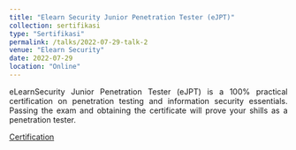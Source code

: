 ```yaml
---
title: "Elearn Security Junior Penetration Tester (eJPT)"
collection: sertifikasi
type: "Sertifikasi"
permalink: /talks/2022-07-29-talk-2
venue: "Elearn Security"
date: 2022-07-29
location: "Online"
---
```

<p style="text-align:justify">eLearnSecurity Junior Penetration Tester (eJPT) is a 100% practical certification on penetration testing and information security essentials. Passing the exam and obtaining the certificate will prove your shills as a penetration tester. </p>

[Certification](https://www.linkedin.com/posts/abibimantara_elearnsecurity-cybersecurity-activity-6958626283131985920-h3FQ?utm_source=share&utm_medium=member_desktop)



